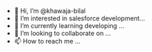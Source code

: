 - 👋 Hi, I’m @khawaja-bilal
- 👀 I’m interested in salesforce development...
- 🌱 I’m currently learning developing ...
- 💞️ I’m looking to collaborate on ...
- 📫 How to reach me ...

<!---
khawaja-bilal/khawaja-bilal is a ✨ special ✨ repository because its `README.md` (this file) appears on your GitHub profile.
You can click the Preview link to take a look at your changes.
--->
